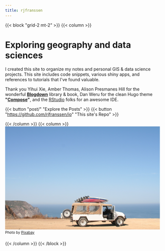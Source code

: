 ```yaml
---
title: rjfranssen
---
```


{{< block "grid-2 mt-2" >}}
{{< column >}}

# Exploring **geography** and **data sciences**

I created this site to organize my notes and personal GIS & data science projects. This site includes code snippets, various shiny apps, and references to tutorials that I've found valuable.

Thank you Yihui Xie, Amber Thomas, Alison Presmanes Hill for the wonderful **[Blogdown](https://bookdown.org/yihui/blogdown/)** library & book, Dan Weru for the clean Hugo theme **"[Compose](https://github.com/onweru/compose)"**, and the [RStudio](https://rstudio.com/) folks for an awesome IDE.

{{< button "post/" "Explore the Posts" >}} {{< button "https://github.com/rjfranssen/io" "This site's Repo" >}}

{{< /column >}}
{{< column >}}
![beach](/images/auto-beach-car-desert-276334.jpg)
<sup>Photo by [Pixabay](https://pixabay.com/)</sup>

<!-- Photo by [Pixabay](https://www.pexels.com/photo/auto-beach-car-desert-276334/) on Pexels -->

{{< /column >}}
{{< /block >}}